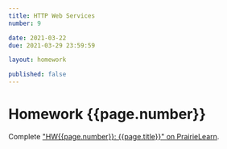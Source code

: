 ```yaml
---
title: HTTP Web Services
number: 9

date: 2021-03-22
due: 2021-03-29 23:59:59

layout: homework

published: false
---
```


# Homework {{page.number}}

Complete ["HW{{page.number}}: {{page.title}}" on PrairieLearn](https://prairielearn.engr.illinois.edu/pl/).